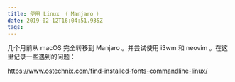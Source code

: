 ```yaml
---
title: 使用 Linux （ Manjaro ）
date: 2019-02-12T16:04:51.935Z
tags:
---
```


几个月前从 macOS 完全转移到 Manjaro 。并尝试使用 i3wm 和 neovim 。在这里记录一些遇到的问题：

https://www.ostechnix.com/find-installed-fonts-commandline-linux/